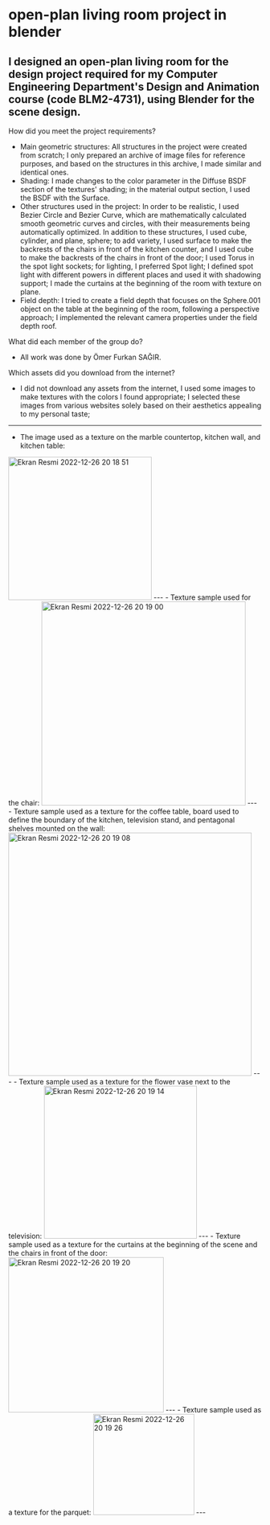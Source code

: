 # open-plan living room project in blender
I designed an open-plan living room for the design project required for my Computer Engineering Department's Design and Animation course (code BLM2-4731), using Blender for the scene design.
---
How did you meet the project requirements?
- Main geometric structures: All structures in the project were created from scratch; I only prepared an archive of image files for reference purposes, and based on the structures in this archive, I made similar and identical ones.
- Shading: I made changes to the color parameter in the Diffuse BSDF section of the textures' shading; in the material output section, I used the BSDF with the Surface.
- Other structures used in the project: In order to be realistic, I used Bezier Circle and Bezier Curve, which are mathematically calculated smooth geometric curves and circles, with their measurements being automatically optimized. In addition to these structures, I used cube, cylinder, and plane, sphere; to add variety, I used surface to make the backrests of the chairs in front of the kitchen counter, and I used cube to make the backrests of the chairs in front of the door; I used Torus in the spot light sockets; for lighting, I preferred Spot light; I defined spot light with different powers in different places and used it with shadowing support; I made the curtains at the beginning of the room with texture on plane.
- Field depth: I tried to create a field depth that focuses on the Sphere.001 object on the table at the beginning of the room, following a perspective approach; I implemented the relevant camera properties under the field depth roof.

What did each member of the group do?
- All work was done by Ömer Furkan SAĞIR.


Which assets did you download from the internet?
- I did not download any assets from the internet, I used some images to make textures with the colors I found appropriate; I selected these images from various websites solely based on their aesthetics appealing to my personal taste;
---
- The image used as a texture on the marble countertop, kitchen wall, and kitchen table:

<img width="285" alt="Ekran Resmi 2022-12-26 20 18 51" src="https://user-images.githubusercontent.com/44947688/209571160-19ad3278-9f6a-437b-847a-2eaf30934856.png">
---
- Texture sample used for the chair:

<img width="406" alt="Ekran Resmi 2022-12-26 20 19 00" src="https://user-images.githubusercontent.com/44947688/209571212-a717fa59-1c2d-4d29-af11-faf56f0a6ebc.png">
---
- Texture sample used as a texture for the coffee table, board used to define the boundary of the kitchen, television stand, and pentagonal shelves mounted on the wall:

<img width="484" alt="Ekran Resmi 2022-12-26 20 19 08" src="https://user-images.githubusercontent.com/44947688/209571222-ca70783f-27a2-4e0b-8e73-049734ce2a1c.png">
---
- Texture sample used as a texture for the flower vase next to the television:

<img width="304" alt="Ekran Resmi 2022-12-26 20 19 14" src="https://user-images.githubusercontent.com/44947688/209571236-216c54b0-75ff-4bcf-86fa-7a59c0ea2b00.png">
---
- Texture sample used as a texture for the curtains at the beginning of the scene and the chairs in front of the door:

<img width="309" alt="Ekran Resmi 2022-12-26 20 19 20" src="https://user-images.githubusercontent.com/44947688/209571241-7ef7a404-de45-4b46-9e1e-048014050a81.png">
---
- Texture sample used as a texture for the parquet:


<img width="201" alt="Ekran Resmi 2022-12-26 20 19 26" src="https://user-images.githubusercontent.com/44947688/209571247-ccf529e9-1239-48e6-af83-af08bc452eb4.png">
---
